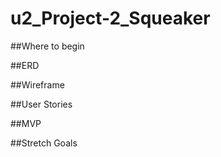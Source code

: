 # u2_Project-2_Squeaker

##Where to begin

##ERD

##Wireframe

##User Stories

##MVP

##Stretch Goals
